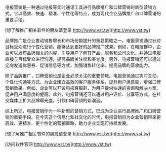 电报营销是一种通过电报等实时通讯工具进行品牌推广和口碑营销的新型营销方式。它以高效、快速、精准、个性化等特点，成为现代企业品牌推广和口碑营销的重要手段。

[想了解推广相关软件的朋友请登录 http://www.vst.tw](http://www.vst.tw)

品牌推广是企业推动销售增长和市场份额提升的重要策略之一。电报营销通过针对目标受众进行个性化营销，能够达到更好的品牌推广效果。例如，在电报群中，企业可以发布品牌相关的内容，引导用户了解其产品、服务和公司文化，并通过电报直接与目标受众进行沟通，提高品牌关注度和美誉度。另外，电报营销还可以通过定向发送优惠券、促销信息等方式，加强销售转化率，提高品牌的营收能力。

除了品牌推广，口碑营销也是企业必须关注的重要领域。电报营销通过实时互动、个性化沟通等方式，为企业建立高效的客户服务体系，提升用户满意度，增强口碑营销效果。例如，企业可以开设电报客服群，为用户提供快速的咨询和解决方案，促进用户满意度的提高。此外，电报营销还可以通过用户评价、分享等方式，在社交媒体上扩大品牌曝光度，引领口碑营销的新潮流。

综上所述，电报营销作为一种新型的营销方式，已成为企业进行品牌推广和口碑营销的重要手段。在今天这个信息化和社交化的时代，电报营销将为企业营销带来更高效、更精准、更个性化的营销策略，助力企业实现可持续发展。

[想了解推广相关软件的朋友请登录 http://www.vst.tw](http://www.vst.tw)


[访问软件官网 http://www.vst.tw](http://www.vst.tw)

